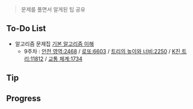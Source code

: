 > 문제를 풀면서 알게된 팁 공유

## To-Do List
- 알고리즘 문제집 [기본 알고리즘 이해](https://www.acmicpc.net/workbook/view/1443)
    - 9주차 : [안전 영역:2468](https://www.acmicpc.net/problem/2468) / 
    [로또:6603](https://www.acmicpc.net/problem/6603) / 
    [트리의 높이와 너비:2250](https://www.acmicpc.net/problem/2250) / 
    [K진 트리:11812](https://www.acmicpc.net/problem/11812) /
    [교통 체계:1734](https://www.acmicpc.net/problem/1734)

## Tip
   
## Progress
